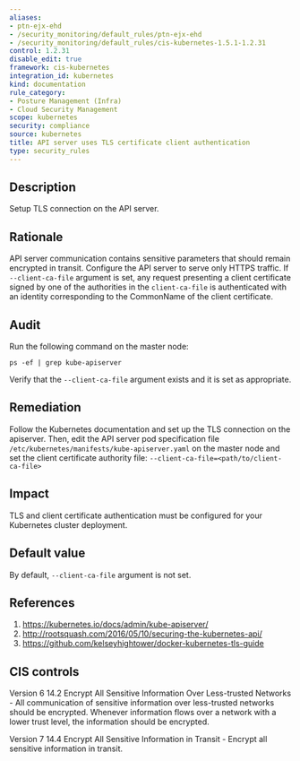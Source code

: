 ```yaml
---
aliases:
- ptn-ejx-ehd
- /security_monitoring/default_rules/ptn-ejx-ehd
- /security_monitoring/default_rules/cis-kubernetes-1.5.1-1.2.31
control: 1.2.31
disable_edit: true
framework: cis-kubernetes
integration_id: kubernetes
kind: documentation
rule_category:
- Posture Management (Infra)
- Cloud Security Management
scope: kubernetes
security: compliance
source: kubernetes
title: API server uses TLS certificate client authentication
type: security_rules
---
```


## Description

Setup TLS connection on the API server.

## Rationale

API server communication contains sensitive parameters that should remain encrypted in transit. Configure the API server to serve only HTTPS traffic. If `--client-ca-file` argument is set, any request presenting a client certificate signed by one of the authorities in the `client-ca-file` is authenticated with an identity corresponding to the CommonName of the client certificate.

## Audit

Run the following command on the master node: 
```
ps -ef | grep kube-apiserver
```
Verify that the `--client-ca-file` argument exists and it is set as appropriate.

## Remediation

Follow the Kubernetes documentation and set up the TLS connection on the apiserver. Then, edit the API server pod specification file `/etc/kubernetes/manifests/kube-apiserver.yaml` on the master node and set the client certificate authority file: `--client-ca-file=<path/to/client-ca-file>`

## Impact

TLS and client certificate authentication must be configured for your Kubernetes cluster deployment.

## Default value

By default, `--client-ca-file` argument is not set.

## References

1. https://kubernetes.io/docs/admin/kube-apiserver/ 
2. http://rootsquash.com/2016/05/10/securing-the-kubernetes-api/ 
3. https://github.com/kelseyhightower/docker-kubernetes-tls-guide

## CIS controls

Version 6 14.2 Encrypt All Sensitive Information Over Less-trusted Networks - All communication of sensitive information over less-trusted networks should be encrypted. Whenever information flows over a network with a lower trust level, the information should be encrypted. 

Version 7 14.4 Encrypt All Sensitive Information in Transit - Encrypt all sensitive information in transit.
